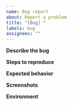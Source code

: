 ```yaml
---
name: Bug report
about: Report a problem
title: "[Bug] "
labels: bug
assignees: ""
---
```


**Describe the bug**

**Steps to reproduce**

**Expected behavior**

**Screenshots**

**Environment**

